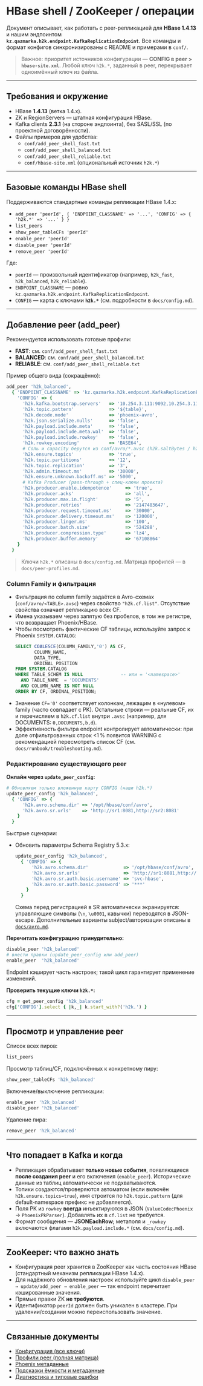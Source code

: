 # HBase shell / ZooKeeper / операции

Документ описывает, как работать с peer-репликацией для **HBase 1.4.13** и нашим эндпоинтом **`kz.qazmarka.h2k.endpoint.KafkaReplicationEndpoint`**. Все команды и формат конфигов синхронизированы с README и примерами в `conf/`.

> Важное: приоритет источников конфигурации — **CONFIG в peer > `hbase-site.xml`**. Любой ключ `h2k.*`, заданный в peer, перекрывает одноимённый ключ из файла.

---

## Требования и окружение

- HBase **1.4.13** (ветка 1.4.x).
- ZK и RegionServers — штатная конфигурация HBase.
- Kafka clients **2.3.1** (на стороне эндпоинта), без SASL/SSL (по проектной договорённости).
- Файлы примеров для удобства:
  - `conf/add_peer_shell_fast.txt`
  - `conf/add_peer_shell_balanced.txt`
  - `conf/add_peer_shell_reliable.txt`
  - `conf/hbase-site.xml` (опциональный источник `h2k.*`)

---

## Базовые команды HBase shell

Поддерживаются стандартные команды репликации HBase 1.4.x:

- `add_peer 'peerId', { 'ENDPOINT_CLASSNAME' => '...', 'CONFIG' => { 'h2k.*' => '...' } }`
- `list_peers`
- `show_peer_tableCFs 'peerId'`
- `enable_peer 'peerId'`
- `disable_peer 'peerId'`
- `remove_peer 'peerId'`

Где:
- `peerId` — произвольный идентификатор (например, `h2k_fast`, `h2k_balanced`, `h2k_reliable`).
- `ENDPOINT_CLASSNAME` — ровно `kz.qazmarka.h2k.endpoint.KafkaReplicationEndpoint`.
- `CONFIG` — карта с ключами **`h2k.*`** (см. подробности в `docs/config.md`).

---

## Добавление peer (add_peer)

Рекомендуется использовать готовые профили:

- **FAST**: см. `conf/add_peer_shell_fast.txt`
- **BALANCED**: см. `conf/add_peer_shell_balanced.txt`
- **RELIABLE**: см. `conf/add_peer_shell_reliable.txt`

Пример общего вида (сокращённо):

```ruby
add_peer 'h2k_balanced',
  { 'ENDPOINT_CLASSNAME' => 'kz.qazmarka.h2k.endpoint.KafkaReplicationEndpoint',
    'CONFIG' => {
      'h2k.kafka.bootstrap.servers'   => '10.254.3.111:9092,10.254.3.112:9092,10.254.3.113:9092',
      'h2k.topic.pattern'             => '${table}',
      'h2k.decode.mode'               => 'phoenix-avro',
      'h2k.json.serialize.nulls'      => 'false',
      'h2k.payload.include.meta'      => 'false',
      'h2k.payload.include.meta.wal'  => 'false',
      'h2k.payload.include.rowkey'    => 'false',
      'h2k.rowkey.encoding'           => 'BASE64',
      # Соль и capacity берутся из conf/avro/*.avsc (h2k.saltBytes / h2k.capacityHint)
      'h2k.ensure.topics'             => 'true',
      'h2k.topic.partitions'          => '12',
      'h2k.topic.replication'         => '3',
      'h2k.admin.timeout.ms'          => '30000',
      'h2k.ensure.unknown.backoff.ms' => '5000',
      # Kafka Producer (pass-through + спец-ключи проекта)
      'h2k.producer.enable.idempotence'     => 'true',
      'h2k.producer.acks'                   => 'all',
      'h2k.producer.max.in.flight'          => '5',
      'h2k.producer.retries'                => '2147483647',
      'h2k.producer.request.timeout.ms'     => '30000',
      'h2k.producer.delivery.timeout.ms'    => '120000',
      'h2k.producer.linger.ms'              => '100',
      'h2k.producer.batch.size'             => '524288',
      'h2k.producer.compression.type'       => 'lz4',
      'h2k.producer.buffer.memory'          => '67108864'
    }
  }
```

> Ключи `h2k.*` описаны в `docs/config.md`. Матрица профилей — в `docs/peer-profiles.md`.

### Column Family и фильтрация

- Фильтрация по column family задаётся в Avro-схемах (`conf/avro/<TABLE>.avsc`) через свойство `"h2k.cf.list"`. Отсутствие свойства означает репликацию всех CF.
- Имена указываем через запятую без пробелов, в том же регистре, что возвращает Phoenix/HBase.
- Чтобы посмотреть фактические CF таблицы, используйте запрос к Phoenix `SYSTEM.CATALOG`:
  ```sql
  SELECT COALESCE(COLUMN_FAMILY,'0') AS CF,
         COLUMN_NAME,
         DATA_TYPE,
         ORDINAL_POSITION
  FROM SYSTEM.CATALOG
  WHERE TABLE_SCHEM IS NULL              -- или = '<namespace>'
    AND TABLE_NAME  = 'DOCUMENTS'
    AND COLUMN_NAME IS NOT NULL
  ORDER BY CF, ORDINAL_POSITION;
  ```
- Значение `CF='0'` соответствует колонкам, лежащим в «нулевом» family (часто совпадает с PK). Остальные строки — реальные CF, их и перечисляем в `h2k.cf.list` внутри `.avsc` (например, для DOCUMENTS: `0,DOCUMENTS,b,d`).
- Эффективность фильтра endpoint контролирует автоматически: при доле отфильтрованных строк <1 % появится WARNING с рекомендацией пересмотреть список CF (см. `docs/runbook/troubleshooting.md`).

### Редактирование существующего peer

**Онлайн через `update_peer_config`:**

```ruby
# Обновляем только вложенную карту CONFIG (наши h2k.*)
update_peer_config 'h2k_balanced',
  { 'CONFIG' => {
      'h2k.avro.schema.dir' => '/opt/hbase/conf/avro',
      'h2k.avro.sr.urls'    => 'http://sr1:8081,http://sr2:8081'
    }
  }
```

Быстрые сценарии:
- Обновить параметры Schema Registry 5.3.x:
  ```ruby
  update_peer_config 'h2k_balanced',
    { 'CONFIG' => {
        'h2k.avro.schema.dir'             => '/opt/hbase/conf/avro',
        'h2k.avro.sr.urls'                => 'http://sr1:8081,http://sr2:8081',
        'h2k.avro.sr.auth.basic.username' => 'svc-hbase',
        'h2k.avro.sr.auth.basic.password' => '***'
      }
    }
  ```
  Схема перед регистрацией в SR автоматически экранируется: управляющие символы (`\n`, `\u0001`, кавычки) переводятся в JSON-escape. Дополнительные варианты subject/авторизации описаны в [`docs/avro.md`](avro.md).

**Перечитать конфигурацию принудительно:**

```ruby
disable_peer 'h2k_balanced'
# внести правки (update_peer_config или add_peer)
enable_peer  'h2k_balanced'
```

Endpoint кэширует часть настроек; такой цикл гарантирует применение изменений.

**Проверить текущие ключи `h2k.*`:**

```ruby
cfg = get_peer_config 'h2k_balanced'
cfg['CONFIG'].select { |k,_| k.start_with?('h2k.') }
```

---

## Просмотр и управление peer

Список всех пиров:

```ruby
list_peers
```

Просмотр таблиц/CF, подключённых к конкретному пиру:

```ruby
show_peer_tableCFs 'h2k_balanced'
```

Включение/выключение репликации:

```ruby
enable_peer 'h2k_balanced'
disable_peer 'h2k_balanced'
```

Удаление пира:

```ruby
remove_peer 'h2k_balanced'
```

---

## Что попадает в Kafka и когда

- Репликация обрабатывает **только новые события**, появляющиеся **после создания peer** и его включения (`enable_peer`). Исторические данные из таблиц автоматически не подхватываются.
- Топики создаются/проверяются автоматом (если включён `h2k.ensure.topics=true`), имя строится по `h2k.topic.pattern` (для default‑namespace префикс не добавляется).
- Поля PK из `rowkey` **всегда** инъектируются в JSON (`ValueCodecPhoenix` → `PhoenixPkParser`). Добавлять их в `cf.list` не требуется.
- Формат сообщения — **JSONEachRow**; метаполя и `_rowkey` включаются флагами `h2k.payload.include.*` (см. `docs/config.md`).

---

## ZooKeeper: что важно знать

- Конфигурация peer хранится в ZooKeeper как часть состояния HBase (стандартный механизм репликации HBase 1.4.x).
- Для надёжного обновления настроек используйте цикл `disable_peer → update/add_peer → enable_peer` — так endpoint перечитает кэшированные значения.
- Прямые правки ZK **не требуются**.
- Идентификатор `peerId` должен быть уникален в кластере. При удалении/создании можно переиспользовать значение.

---

## Связанные документы

- [Конфигурация (все ключи)](config.md)
- [Профили peer (полная матрица)](peer-profiles.md)
- [Phoenix метаданные](phoenix.md)
- [Подсказки ёмкости и метаданные](capacity.md)
- [Диагностика и типовые ошибки](runbook/troubleshooting.md)
